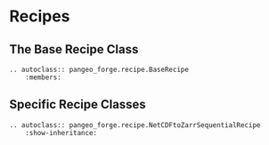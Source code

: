 # Recipes

## The Base Recipe Class

```{eval-rst}
.. autoclass:: pangeo_forge.recipe.BaseRecipe
    :members:
```

## Specific Recipe Classes

```{eval-rst}
.. autoclass:: pangeo_forge.recipe.NetCDFtoZarrSequentialRecipe
    :show-inheritance:
```
